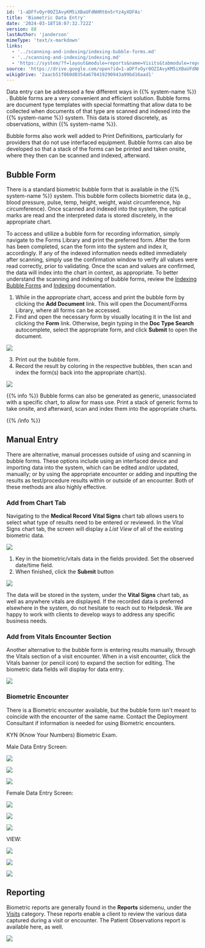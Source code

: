 ```yaml
---
id: '1-aDFfvOyr0OZIAvyKM5iXBaUFdNHRt6n5rYz4yXDFAs'
title: 'Biometric Data Entry'
date: '2024-03-18T18:07:32.722Z'
version: 88
lastAuthor: 'janderson'
mimeType: 'text/x-markdown'
links:
  - '../scanning-and-indexing/indexing-bubble-forms.md'
  - '../scanning-and-indexing/indexing.md'
  - 'https://system/?f=layout&module=reports&name=Visits&tabmodule=reports&t=Visits&tabmodule=reports&tabselect=Visits'
source: 'https://drive.google.com/open?id=1-aDFfvOyr0OZIAvyKM5iXBaUFdNHRt6n5rYz4yXDFAs'
wikigdrive: '2aacb51f060d0354a678419290943a99bd16aad1'
---
```

Data entry can be addressed a few different ways in {{% system-name %}} . Bubble forms are a very convenient and efficient solution. Bubble forms are document type templates with special formatting that allow data to be collected when documents of that type are scanned and indexed into the {{% system-name %}} system. This data is stored discretely, as observations, within {{% system-name %}}.

Bubble forms also work well added to Print Definitions, particularly for providers that do not use interfaced equipment. Bubble forms can also be developed so that a stack of the forms can be printed and taken onsite, where they then can be scanned and indexed, afterward.

## Bubble Form

There is a standard biometric bubble form that is available in the {{% system-name %}} system. This bubble form collects biometric data (e.g., blood pressure, pulse, temp, height, weight, waist circumference, hip circumference). Once scanned and indexed into the system, the optical marks are read and the interpreted data is stored discretely, in the appropriate chart.

To access and utilize a bubble form for recording information, simply navigate to the Forms Library and print the preferred form. After the form has been completed, scan the form into the system and index it, accordingly. If any of the indexed information needs edited immediately after scanning, simply use the confirmation window to verify all values were read correctly, prior to validating. Once the scan and values are confirmed, the data will index into the chart in context, as appropriate. To better understand the scanning and indexing of bubble forms, review the [Indexing Bubble Forms](../scanning-and-indexing/indexing-bubble-forms.md) and [Indexing](../scanning-and-indexing/indexing.md) documentation.

1. While in the appropriate chart, access and print the bubble form by clicking the <strong>Add Document</strong> link. This will open the Document/Forms Library, where all forms can be accessed.
2. Find and open the necessary form by visually locating it in the list and clicking the <strong>Form</strong> link. Otherwise, begin typing in the <strong>Doc Type Search</strong> autocomplete, select the appropriate form, and click <strong>Submit</strong> to open the document.

![](../biometric-data-entry.assets/38e3d19e4652949cb7cd306926d7f679.png)

3. Print out the bubble form.
4. Record the result by coloring in the respective bubbles, then scan and index the form(s) back into the appropriate chart(s).

![](../biometric-data-entry.assets/1d2ceb318428a5289677f1d3195cd158.png)

{{% info %}}
Bubble forms can also be generated as generic, unassociated with a specific chart, to allow for mass use. Print a stack of generic forms to take onsite, and afterward, scan and index them into the appropriate charts.


{{% /info %}}

## Manual Entry

There are alternative, manual processes outside of using and scanning in bubble forms. These options include using an interfaced device and importing data into the system, which can be edited and/or updated, manually; or by using the appropriate encounter or adding and inputting the results as test/procedure results within or outside of an encounter. Both of these methods are also highly effective.

### Add from Chart Tab

Navigating to the **Medical Record** **Vital Signs** chart tab allows users to select what type of results need to be entered or reviewed. In the Vital Signs chart tab, the screen will display a *List View* of all of the existing biometric data.

![](../biometric-data-entry.assets/25c68dbb24f36b7a62e522b7c09187e1.png)

1. Key in the biometric/vitals data in the fields provided. Set the observed date/time field.
2. When finished, click the <strong>Submit</strong> button

![](../biometric-data-entry.assets/6d7b39af8bd3de3d5225b5dae19f56dd.png)

The data will be stored in the system, under the **Vital Signs** chart tab, as well as anywhere vitals are displayed. If the recorded data is preferred elsewhere in the system, do not hesitate to reach out to Helpdesk. We are happy to work with clients to develop ways to address any specific business needs.

### Add from Vitals Encounter Section

Another alternative to the bubble form is entering results manually, through the Vitals section of a visit encounter. When in a visit encounter, click the Vitals banner (or pencil icon) to expand the section for editing. The biometric data fields will display for data entry.

![](../biometric-data-entry.assets/497515d89ba305aae32fb9975fd659d4.png)

### Biometric Encounter

There is a Biometric encounter available, but the bubble form isn't meant to coincide with the encounter of the same name. Contact the Deployment Consultant if information is needed for using Biometric encounters.

KYN (Know Your Numbers) Biometric Exam.

Male Data Entry Screen:

![](../biometric-data-entry.assets/0df8b5c1866a3fb6871129306746c12c.png)

![](../biometric-data-entry.assets/0dad7b2afa124fce940a7b96d2ab8c22.png)

![](../biometric-data-entry.assets/2db7fbe59d9ce2a248bcf8391a7bd487.png)

Female Data Entry Screen:

![](../biometric-data-entry.assets/82c7ad689f571e901573b1ead8a1bd82.png)

![](../biometric-data-entry.assets/843aee40ab574afa8c73f98f00d3aef1.png)

![](../biometric-data-entry.assets/e45c8f03caff377d06e8021c77eaa94e.png)

VIEW:

![](../biometric-data-entry.assets/830b4c183a8f08258e0e32149791c363.png)

![](../biometric-data-entry.assets/029b84d2290ec01bfbe07681253012ae.png)

![](../biometric-data-entry.assets/c33897b217960e9c58e25d9c08271748.png)

## Reporting

Biometric reports are generally found in the **Reports** sidemenu, under the [Visits](https://system/?f=layout&module=reports&name=Visits&tabmodule=reports&t=Visits&tabmodule=reports&tabselect=Visits) category. These reports enable a client to review the various data captured during a visit or encounter. The Patient Observations report is available here, as well.

![](../biometric-data-entry.assets/82b217840309964f1db169d4f763ef78.png)

